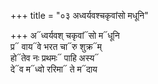 +++
title = "०३ अध्वर्यवश्चकृवांसो मधूनि"

+++
अ᳓ध्वर्यवश् चकृवां᳓सो म᳓धूनि  
प्र᳓ वाय᳓वे भरत चा᳓रु शुक्र᳓म्  
हो᳓तेव नः प्रथमः᳓ पाहि अस्य᳓  
दे᳓व म᳓ध्वो ररिमा᳓ ते म᳓दाय